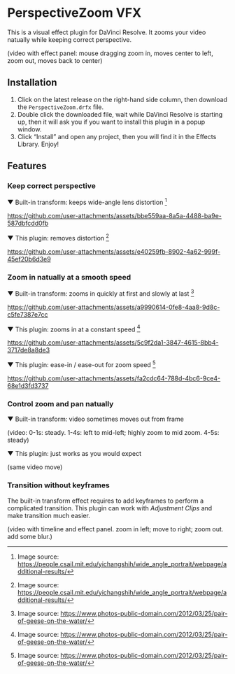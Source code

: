 # PerspectiveZoom VFX

This is a visual effect plugin for DaVinci Resolve. It zooms your video natually
while keeping correct perspective.

(video with effect panel: mouse dragging zoom in, moves center to left, zoom
out, moves back to center)

## Installation

1. Click on the latest release on the right-hand side column, then download the
   `PerspectiveZoom.drfx` file.
2. Double click the downloaded file, wait while DaVinci Resolve is starting up,
   then it will ask you if you want to install this plugin in a popup window.
3. Click “Install” and open any project, then you will find it in the Effects
   Library. Enjoy!

## Features

### Keep correct perspective

▼ Built-in transform: keeps wide-angle lens distortion [^persp]

https://github.com/user-attachments/assets/bbe559aa-8a5a-4488-ba9e-587dbfcdd0fb

▼ This plugin: removes distortion [^persp]

https://github.com/user-attachments/assets/e40259fb-8902-4a62-999f-45ef20b6d3e9

### Zoom in natually at a smooth speed

▼ Built-in transform: zooms in quickly at first and slowly at last [^zoom]

https://github.com/user-attachments/assets/a9990614-0fe8-4aa8-9d8c-c5fe7387e7cc

▼ This plugin: zooms in at a constant speed [^zoom]

https://github.com/user-attachments/assets/5c9f2da1-3847-4615-8bb4-3717de8a8de3

▼ This plugin: ease-in / ease-out for zoom speed [^zoom]

https://github.com/user-attachments/assets/fa2cdc64-788d-4bc6-9ce4-68e1d3fd3737

### Control zoom and pan natually

▼ Built-in transform: video sometimes moves out from frame

(video: 0-1s: steady.
1-4s: left to mid-left; highly zoom to mid zoom.
4-5s: steady)

▼ This plugin: just works as you would expect

(same video move)

### Transition without keyframes

The built-in transform effect requires to add keyframes to perform a complicated
transition. This plugin can work with _Adjustment Clips_ and make transition
much easier.

(video with timeline and effect panel.
zoom in left; move to right; zoom out.
add some blur.)


[^persp]: Image source: https://people.csail.mit.edu/yichangshih/wide_angle_portrait/webpage/additional-results/

[^zoom]: Image source: https://www.photos-public-domain.com/2012/03/25/pair-of-geese-on-the-water/
